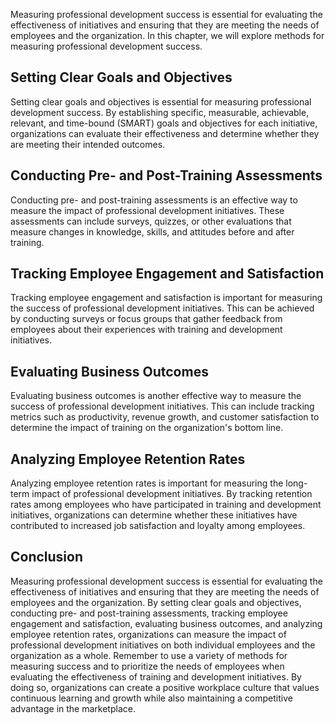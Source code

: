 
Measuring professional development success is essential for evaluating the effectiveness of initiatives and ensuring that they are meeting the needs of employees and the organization. In this chapter, we will explore methods for measuring professional development success.

Setting Clear Goals and Objectives
----------------------------------

Setting clear goals and objectives is essential for measuring professional development success. By establishing specific, measurable, achievable, relevant, and time-bound (SMART) goals and objectives for each initiative, organizations can evaluate their effectiveness and determine whether they are meeting their intended outcomes.

Conducting Pre- and Post-Training Assessments
---------------------------------------------

Conducting pre- and post-training assessments is an effective way to measure the impact of professional development initiatives. These assessments can include surveys, quizzes, or other evaluations that measure changes in knowledge, skills, and attitudes before and after training.

Tracking Employee Engagement and Satisfaction
---------------------------------------------

Tracking employee engagement and satisfaction is important for measuring the success of professional development initiatives. This can be achieved by conducting surveys or focus groups that gather feedback from employees about their experiences with training and development initiatives.

Evaluating Business Outcomes
----------------------------

Evaluating business outcomes is another effective way to measure the success of professional development initiatives. This can include tracking metrics such as productivity, revenue growth, and customer satisfaction to determine the impact of training on the organization's bottom line.

Analyzing Employee Retention Rates
----------------------------------

Analyzing employee retention rates is important for measuring the long-term impact of professional development initiatives. By tracking retention rates among employees who have participated in training and development initiatives, organizations can determine whether these initiatives have contributed to increased job satisfaction and loyalty among employees.

Conclusion
----------

Measuring professional development success is essential for evaluating the effectiveness of initiatives and ensuring that they are meeting the needs of employees and the organization. By setting clear goals and objectives, conducting pre- and post-training assessments, tracking employee engagement and satisfaction, evaluating business outcomes, and analyzing employee retention rates, organizations can measure the impact of professional development initiatives on both individual employees and the organization as a whole. Remember to use a variety of methods for measuring success and to prioritize the needs of employees when evaluating the effectiveness of training and development initiatives. By doing so, organizations can create a positive workplace culture that values continuous learning and growth while also maintaining a competitive advantage in the marketplace.

